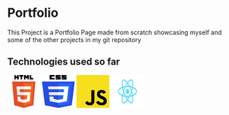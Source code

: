 # Portfolio

This Project is a Portfolio Page made from scratch showcasing myself and some of the other projects in my git repository

## Technologies used so far

<div>
<img src="./public/assets/html-logo.png" height="75px" width="75px">
<img src="./public/assets/css-logo.png" height="75px" width="75px">
<img src="./public/assets/javascript.png" height="75px" width="75px">
<img src="./public/assets/React-icon.svg" height="75px" width="75px">
</div>
